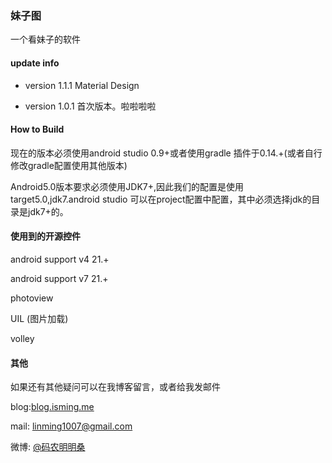 ### 妹子图

一个看妹子的软件

#### update info

+ version 1.1.1
Material Design

+ version 1.0.1
首次版本。啦啦啦啦


#### How to Build

现在的版本必须使用android studio 0.9+或者使用gradle 插件于0.14.+(或者自行修改gradle配置使用其他版本)

Android5.0版本要求必须使用JDK7+,因此我们的配置是使用target5.0,jdk7.android studio 可以在project配置中配置，其中必须选择jdk的目录是jdk7+的。

#### 使用到的开源控件

android support v4 21.+ 

android support v7 21.+ 

photoview 

UIL (图片加载)  

volley  


#### 其他

如果还有其他疑问可以在我博客留言，或者给我发邮件

blog:[blog.isming.me](http://blog.isming.me)

mail: linming1007@gmail.com

微博: [@码农明明桑](http://weibo.com/mingmingsang)
